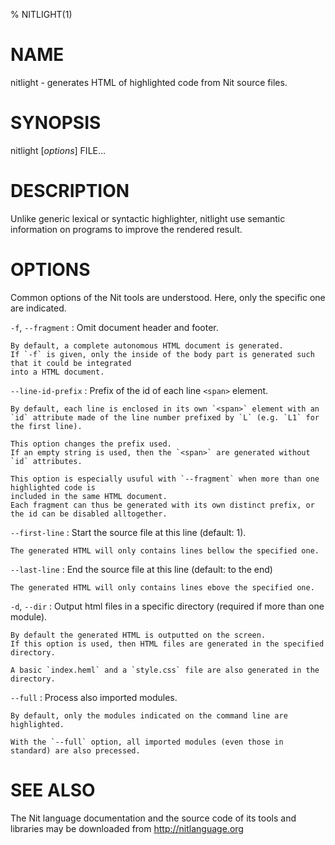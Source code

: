 % NITLIGHT(1)

# NAME

nitlight - generates HTML of highlighted code from Nit source files.

# SYNOPSIS

nitlight [*options*] FILE...

# DESCRIPTION

Unlike generic lexical or syntactic highlighter, nitlight use semantic information on programs to improve the rendered result.

# OPTIONS

Common options of the Nit tools are understood.
Here, only the specific one are indicated.

`-f`, `--fragment`
:   Omit document header and footer.

    By default, a complete autonomous HTML document is generated.
    If `-f` is given, only the inside of the body part is generated such that it could be integrated
    into a HTML document.

`--line-id-prefix`
:   Prefix of the id of each line `<span>` element.

    By default, each line is enclosed in its own `<span>` element with an `id` attribute made of the line number prefixed by `L` (e.g. `L1` for the first line).

    This option changes the prefix used.
    If an empty string is used, then the `<span>` are generated without `id` attributes.

    This option is especially usuful with `--fragment` when more than one highlighted code is
    included in the same HTML document.
    Each fragment can thus be generated with its own distinct prefix, or the id can be disabled alltogether.

`--first-line`
:   Start the source file at this line (default: 1).

    The generated HTML will only contains lines bellow the specified one.

`--last-line`
:   End the source file at this line (default: to the end)

    The generated HTML will only contains lines ebove the specified one.

`-d`, `--dir`
:   Output html files in a specific directory (required if more than one module).

    By default the generated HTML is outputted on the screen.
    If this option is used, then HTML files are generated in the specified directory.

    A basic `index.heml` and a `style.css` file are also generated in the directory.

`--full`
:   Process also imported modules.

    By default, only the modules indicated on the command line are highlighted.

    With the `--full` option, all imported modules (even those in standard) are also precessed.

# SEE ALSO

The Nit language documentation and the source code of its tools and libraries may be downloaded from <http://nitlanguage.org>

